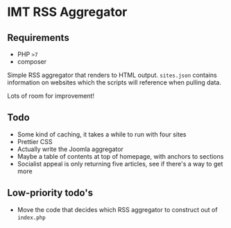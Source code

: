# IMT RSS Aggregator

## Requirements

* PHP `>7`
* composer

Simple RSS aggregator that renders to HTML output. `sites.json` contains information on websites which the scripts will reference when pulling data.

Lots of room for improvement!

## Todo

* Some kind of caching, it takes a while to run with four sites
* Prettier CSS
* Actually write the Joomla aggregator
* Maybe a table of contents at top of homepage, with anchors to sections
* Socialist appeal is only returning five articles, see if there's a way to get more

## Low-priority todo's

* Move the code that decides which RSS aggregator to construct out of `index.php`
